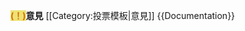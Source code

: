 <span lang="zh-Hant" style="font-weight:bold;background-color:#EDE275;color:#DB6D00">(！)</span><b>意見</b><noinclude>
[[Category:投票模板|意見]]
{{Documentation}}</noinclude>